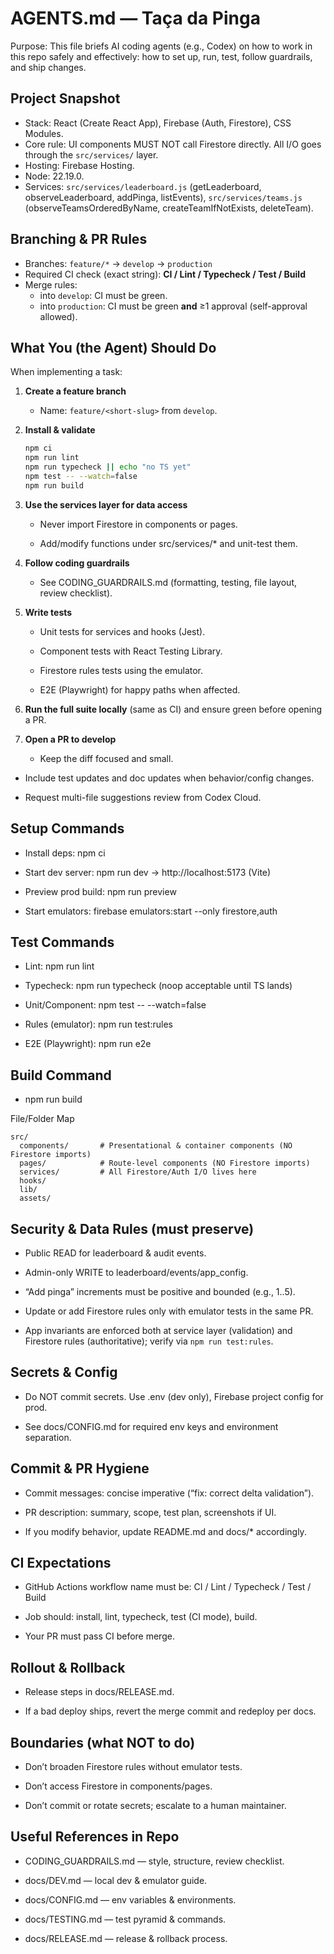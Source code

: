 # AGENTS.md — Taça da Pinga

Purpose: This file briefs AI coding agents (e.g., Codex) on how to work in this repo safely and effectively: how to set up, run, test, follow guardrails, and ship changes.

## Project Snapshot

- Stack: React (Create React App), Firebase (Auth, Firestore), CSS Modules.
- Core rule: UI components MUST NOT call Firestore directly. All I/O goes through the `src/services/` layer.
- Hosting: Firebase Hosting.
- Node: 22.19.0.
- Services: `src/services/leaderboard.js` (getLeaderboard, observeLeaderboard, addPinga, listEvents), `src/services/teams.js` (observeTeamsOrderedByName, createTeamIfNotExists, deleteTeam).

## Branching & PR Rules

- Branches: `feature/*` → `develop` → `production`
- Required CI check (exact string): **CI / Lint / Typecheck / Test / Build**
- Merge rules:
  - into `develop`: CI must be green.
  - into `production`: CI must be green **and** ≥1 approval (self-approval allowed).

## What You (the Agent) Should Do

When implementing a task:

1. **Create a feature branch**
   - Name: `feature/<short-slug>` from `develop`.

2. **Install & validate**

   ```bash
   npm ci
   npm run lint
   npm run typecheck || echo "no TS yet"
   npm test -- --watch=false
   npm run build
   ```

3. **Use the services layer for data access**
   - Never import Firestore in components or pages.

   - Add/modify functions under src/services/\* and unit-test them.

4. **Follow coding guardrails**
   - See CODING_GUARDRAILS.md (formatting, testing, file layout, review checklist).

5. **Write tests**
   - Unit tests for services and hooks (Jest).

   - Component tests with React Testing Library.

   - Firestore rules tests using the emulator.

   - E2E (Playwright) for happy paths when affected.

6. **Run the full suite locally** (same as CI) and ensure green before opening a PR.

7. **Open a PR to develop**
   - Keep the diff focused and small.

- Include test updates and doc updates when behavior/config changes.

- Request multi-file suggestions review from Codex Cloud.

## Setup Commands

- Install deps: npm ci

- Start dev server: npm run dev → http://localhost:5173 (Vite)

- Preview prod build: npm run preview

- Start emulators: firebase emulators:start --only firestore,auth

## Test Commands

- Lint: npm run lint

- Typecheck: npm run typecheck (noop acceptable until TS lands)

- Unit/Component: npm test -- --watch=false

- Rules (emulator): npm run test:rules

- E2E (Playwright): npm run e2e

## Build Command

- npm run build

File/Folder Map

```
src/
  components/       # Presentational & container components (NO Firestore imports)
  pages/            # Route-level components (NO Firestore imports)
  services/         # All Firestore/Auth I/O lives here
  hooks/
  lib/
  assets/
```

## Security & Data Rules (must preserve)

- Public READ for leaderboard & audit events.

- Admin-only WRITE to leaderboard/events/app_config.

- “Add pinga” increments must be positive and bounded (e.g., 1..5).

- Update or add Firestore rules only with emulator tests in the same PR.

- App invariants are enforced both at service layer (validation) and Firestore rules (authoritative); verify via `npm run test:rules`.

## Secrets & Config

- Do NOT commit secrets. Use .env (dev only), Firebase project config for prod.

- See docs/CONFIG.md for required env keys and environment separation.

## Commit & PR Hygiene

- Commit messages: concise imperative (“fix: correct delta validation”).

- PR description: summary, scope, test plan, screenshots if UI.

- If you modify behavior, update README.md and docs/\* accordingly.

## CI Expectations

- GitHub Actions workflow name must be: CI / Lint / Typecheck / Test / Build

- Job should: install, lint, typecheck, test (CI mode), build.

- Your PR must pass CI before merge.

## Rollout & Rollback

- Release steps in docs/RELEASE.md.

- If a bad deploy ships, revert the merge commit and redeploy per docs.

## Boundaries (what NOT to do)

- Don’t broaden Firestore rules without emulator tests.

- Don’t access Firestore in components/pages.

- Don’t commit or rotate secrets; escalate to a human maintainer.

## Useful References in Repo

- CODING_GUARDRAILS.md — style, structure, review checklist.

- docs/DEV.md — local dev & emulator guide.

- docs/CONFIG.md — env variables & environments.

- docs/TESTING.md — test pyramid & commands.

- docs/RELEASE.md — release & rollback process.
